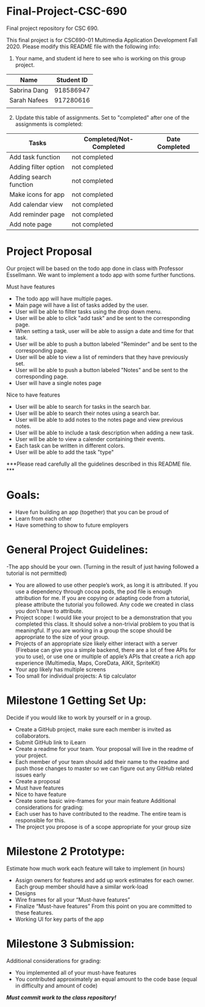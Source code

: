 # Final-Project-CSC-690
Final project repository for CSC 690.

This final project is for CSC690-01 Multimedia Application Development Fall 2020. Please modify this README file with the following info: 

1. Your name, and student id here to see who is working on this group project.


| Name                     |   Student ID  |
| ------------------------ | ------------- |
| Sabrina Dang             |   918586947   |
| Sarah Nafees             |   917280616   |
|                          |               |



2. Update this table of assignments. Set to "completed" after one of the assignments is completed:


| Tasks                             |   Completed/Not-Completed  | Date Completed |
| --------------------------------- | -------------------------- | -------------- |
| Add task function                 |        not completed       |                |
| Adding filter option              |        not completed       |                |
| Adding search function            |        not completed       |                |
| Make icons for app                |        not completed       |                |
| Add calendar view                 |        not completed       |                |
| Add reminder page                 |        not completed       |                |
| Add note page                     |        not completed       |                |

# Project Proposal
Our project will be based on the todo app done in class with Professor Essellmann. We want to implement a todo app with some further functions. 

Must have features
- The todo app will have multiple pages. 
- Main page will have a list of tasks added by the user. 
- User will be able to filter tasks using the drop down menu.
- User will be able to click "add task" and be sent to the corresponding page.
- When setting a task, user will be able to assign a date and time for that task. 
- User will be able to push a button labeled "Reminder" and be sent to the corresponding page.
- User will be able to view a list of reminders that they have previously set.
- User will be able to push a button labeled "Notes" and be sent to the corresponding page.
- User will have a single notes page 

Nice to have features
- User will be able to search for tasks in the search bar.
- User will be able to search their notes using a search bar.
- User will be able to add notes to the notes page and view previous notes.
- User will be able to include a task description when adding a new task. 
- User will be able to view a calender containing their events.
- Each task can be written in different colors. 
- User will be able to add the task "type" 

***Please read carefully all the guidelines described in this README file. ***
# Goals:

* Have fun building an app (together) that you can be proud of
* Learn from each other
* Have something to show to future employers

# General Project Guidelines:

-The app should be your own. (Turning in the result of just having followed a tutorial is not
permitted)
- You are allowed to use other people’s work, as long it is attributed. If you use a dependency
through cocoa pods, the pod file is enough attribution for me. If you are copying or adapting
code from a tutorial, please attribute the tutorial you followed. Any code we created in class
you don’t have to attribute.
- Project scope: I would like your project to be a demonstration that you completed this class.
It should solve a non-trivial problem to you that is meaningful. If you are working in a group
the scope should be appropriate to the size of your group.
- Projects of an appropriate size likely either interact with a server (Firebase can give you a
simple backend, there are a lot of free APIs for you to use), or use one or multiple of
apple’s APIs that create a rich app experience (Multimedia, Maps, CoreData, AIKit,
SpriteKit)
- Your app likely has multiple screens
- Too small for individual projects: A tip calculator

# Milestone 1 Getting Set Up:

Decide if you would like to work by yourself or in a group.
- Create a GitHub project, make sure each member is invited as collaborators.
- Submit GitHub link to iLearn
- Create a readme for your team. Your proposal will live in the readme of your project.
- Each member of your team should add their name to the readme and push those changes to
master so we can figure out any GitHub related issues early
- Create a proposal
- Must have features
- Nice to have feature
- Create some basic wire-frames for your main feature
Additional considerations for grading:
- Each user has to have contributed to the readme. The entire team is responsible for this.
- The project you propose is of a scope appropriate for your group size

# Milestone 2 Prototype:
 Estimate how much work each feature will take to implement (in hours)
- Assign owners for features and add up work estimates for each owner. Each group member
should have a similar work-load
- Designs
- Wire frames for all your “Must-have features”
- Finalize “Must-have features”
From this point on you are committed to these features.
- Working UI for key parts of the app

# Milestone 3 Submission:
Additional considerations for grading:
- You implemented all of your must-have features
- You contributed approximately an equal amount to the code base (equal in difficulty and
amount of code)

***Must commit work to the class repository!***




 


